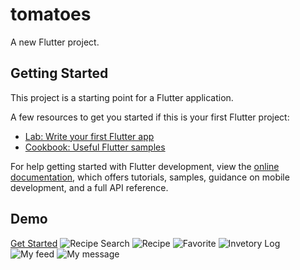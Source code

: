 # tomatoes

A new Flutter project.

## Getting Started

This project is a starting point for a Flutter application.

A few resources to get you started if this is your first Flutter project:

- [Lab: Write your first Flutter app](https://docs.flutter.dev/get-started/codelab)
- [Cookbook: Useful Flutter samples](https://docs.flutter.dev/cookbook)

For help getting started with Flutter development, view the
[online documentation](https://docs.flutter.dev/), which offers tutorials,
samples, guidance on mobile development, and a full API reference.

## Demo 

[Get Started](./Demo/iPhone%2014%20Plus%20-%201.png)
![Recipe Search](./Demo/iPhone%2014%20Pro%20Max%20-%201.png)
![Recipe](./Demo/iPhone%2014%20Pro%20Max%20-%202.png)
![Favorite](./Demo/iPhone%2014%20Pro%20Max%20-%206.png)
![Invetory Log](./Demo/iPhone%2014%20Pro%20Max%20-%207.png)
![My feed](./Demo/iPhone%2014%20Pro%20Max%20-%208.png)
![My message ](./Demo/iPhone%2014%20Pro%20Max%20-%209.png)

